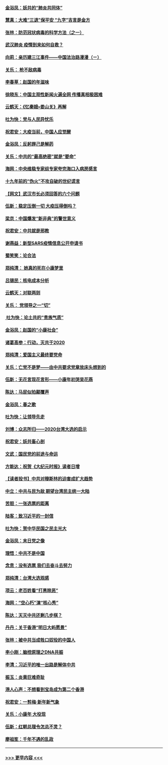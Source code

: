 #### [金浴凤：妖共的“肺炎共同体”](../pages/nsc993/n11829448.md?t=01301201) 
#### [慧真：大难“三退”保平安 “九字”吉言是金方](../pages/nsc993/n11829501.md?t=01301201) 
#### [张林：防范冠状病毒的科学方法（之一）](../pages/nsc993/n11828618.md?t=01301201) 
#### [武汉肺炎 疫情到来如何自救？](../pages/nsc993/n11827632.md?t=01301201) 
#### [向莉：亲历建三江事件——中国法治路漫漫（ㄧ）](../pages/nsc993/n11827190.md?t=01301201) 
#### [关乐： 枪不敌病毒](../pages/nsc993/n11826746.md?t=01301201) 
#### [李春草：赵国的年滋味](../pages/nsc993/n11826321.md?t=01301201) 
#### [徐晓东：中国主观性新闻火遍全网 传播真相极困难](../pages/nsc993/n11826508.md?t=01301201) 
#### [云鹤天：《忆秦娥▪娄山关》再解](../pages/nsc993/n11824682.md?t=01301201) 
#### [吐为快：党与人民异忧乐](../pages/nsc993/n11824660.md?t=01301201) 
#### [祝君安：大疫当前，中国人应觉醒](../pages/nsc993/n11821946.md?t=01301201) 
#### [金浴凤：反躬罪己是解药](../pages/nsc993/n11820280.md?t=01301201) 
#### [关乐：中共的“最高绝密”就是“要命”](../pages/nsc993/n11816946.md?t=01301201) 
#### [海网：中央维稳专家组专家夸完海口入病房感言](../pages/nsc993/n11815138.md?t=01301201) 
#### [十九年前的“伪火”不攻自破的世纪谎言](../pages/nsc993/n11813238.md?t=01301201) 
#### [【网文】武汉市长必须回答的六个问题](../pages/nsc993/n11813848.md?t=01301201) 
#### [伍新：稳定压倒一切 大疫压得倒吗？](../pages/nsc993/n11812634.md?t=01301201) 
#### [梁京：中国爆发“新非典”的警世意义](../pages/nsc993/n11812554.md?t=01301201) 
#### [祝君安：中共就是邪教](../pages/nsc993/n11812431.md?t=01301201) 
#### [谢燕益：新型SARS疫情信息公开申请书](../pages/nsc993/n11808840.md?t=01301201) 
#### [蜀笑笑：论合法](../pages/nsc993/n11808064.md?t=01301201) 
#### [郑纯清： 她真的死在小康梦里](../pages/nsc993/n11806623.md?t=01301201) 
#### [吕锡民：核电成本分析](../pages/nsc993/n11806284.md?t=01301201) 
#### [云鹤天：对联两则](../pages/nsc993/n11805957.md?t=01301201) 
#### [关乐： 党领导之一“切”](../pages/nsc993/n11804505.md?t=01301201) 
#### [ 吐为快：论土共的“贵族气质”](../pages/nsc993/n11804490.md?t=01301201) 
#### [金浴凤：赵国的“小康社会”](../pages/nsc993/n11804452.md?t=01301201) 
#### [诸葛高参：行动，灭共于2020](../pages/nsc993/n11804120.md?t=01301201) 
#### [郑纯清：爱国主义最终要党命](../pages/nsc993/n11802197.md?t=01301201) 
#### [关乐：亡党不是梦——由中共要求党章放床头想到的](../pages/nsc993/n11802156.md?t=01301201) 
#### [伍新：无花言现花言形——小康年初哭吴花燕](../pages/nsc993/n11800044.md?t=01301201) 
#### [陈达：马屁似拍颠覆声](../pages/nsc993/n11800010.md?t=01301201) 
#### [金浴凤：春之歌](../pages/nsc993/n11797687.md?t=01301201) 
#### [吐为快：让领导先走](../pages/nsc993/n11797512.md?t=01301201) 
#### [刘博：众志所归——2020台湾大选的启示](../pages/nsc993/n11796878.md?t=01301201) 
#### [祝君安：妖共畜心剖](../pages/nsc993/n11794273.md?t=01301201) 
#### [文武：国民党的前途与命运](../pages/nsc993/n11794198.md?t=01301201) 
#### [方能达：祝贺《大纪元时报》读者日增](../pages/nsc993/n11793807.md?t=01301201) 
#### [【读者投书】中共对穆斯林的迫害成扩大趋势](../pages/nsc993/n11791371.md?t=01301201) 
#### [中立：中共与民为敌 期望台湾民主统一大陆](../pages/nsc993/n11790392.md?t=01301201) 
#### [苦胆：一张选票的距离](../pages/nsc993/n11788914.md?t=01301201) 
#### [陆客：致习近平的一封信](../pages/nsc993/n11788867.md?t=01301201) 
#### [吐为快：贺中华民国之民主光大](../pages/nsc993/n11788618.md?t=01301201) 
#### [金浴凤：末日党之像](../pages/nsc993/n11787475.md?t=01301201) 
#### [理悟：中共不是中国](../pages/nsc993/n11787463.md?t=01301201) 
#### [念贲：没有选票  我们去奋斗去努力](../pages/nsc993/n11787398.md?t=01301201) 
#### [郑纯清：台湾大选观感](../pages/nsc993/n11786210.md?t=01301201) 
#### [项云：老百姓看“打黑除恶”](../pages/nsc993/n11785398.md?t=01301201) 
#### [海网：“空心朽”演“核心秀”](../pages/nsc993/n11783874.md?t=01301201) 
#### [陈达：天灭中共还剩几步棋？](../pages/nsc993/n11783719.md?t=01301201) 
#### [丹丹：关于香港“明日大屿愿景”](../pages/nsc993/n11783273.md?t=01301201) 
#### [张林：被中共当成牲口奴役的中国人](../pages/nsc993/n11782397.md?t=01301201) 
#### [李小刚：脑控原理之DNA共振](../pages/nsc993/n11780962.md?t=01301201) 
#### [李清：习近平的唯一出路是解体中共](../pages/nsc993/n11780866.md?t=01301201) 
#### [振玉：炎黄巨难奇耻](../pages/nsc993/n11779632.md?t=01301201) 
#### [港人心声：不想看到宝岛成为第二个香港](../pages/nsc993/n11778817.md?t=01301201) 
#### [祝君安：一剪梅‧新年新气象](../pages/nsc993/n11776340.md?t=01301201) 
#### [关乐：小康年 大役现](../pages/nsc993/n11774213.md?t=01301201) 
#### [伍新：红朝总理令怎总不灵？](../pages/nsc993/n11770813.md?t=01301201) 
#### [廖祖笙：千年不遇的乱政](../pages/nsc993/n11770373.md?t=01301201) 

----
#### [ >>> 更早内容 <<< ](../indexes/nsc993-earlier.md)
